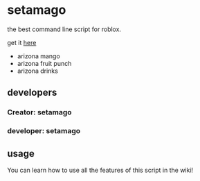 # setamago 
the best command line script for roblox.

get it [here](https://github.com/mangohunt/setamago/wiki)

 - arizona mango
 - arizona fruit punch
 - arizona drinks

## developers
### Creator: setamago

### developer: setamago

## usage
You can learn how to use all the features of this script in the wiki!
